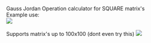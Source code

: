 Gauss Jordan Operation calculator for SQUARE matrix's <br />
Example use:
<br />
![](https://github.com/NickSevostiyanov/Gauss-Jordan-Calculator/blob/main/GaussCalculatorExample.gif)
<br />
<br />
Supports matrix's up to 100x100 (dont even try this)
![](https://github.com/NickSevostiyanov/Gauss-Jordan-Calculator/blob/main/Gauss_9_operations.png)
